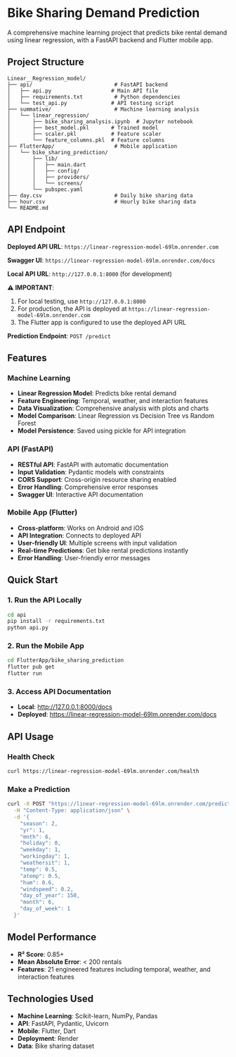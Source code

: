 # Bike Sharing Demand Prediction

A comprehensive machine learning project that predicts bike rental demand using linear regression, with a FastAPI backend and Flutter mobile app.

## Project Structure

```
Linear__Regression_model/
├── api/                          # FastAPI backend
│   ├── api.py                   # Main API file
│   ├── requirements.txt          # Python dependencies
│   └── test_api.py              # API testing script
├── summative/                    # Machine learning analysis
│   └── linear_regression/
│       ├── bike_sharing_analysis.ipynb  # Jupyter notebook
│       ├── best_model.pkl       # Trained model
│       ├── scaler.pkl           # Feature scaler
│       └── feature_columns.pkl  # Feature columns
├── FlutterApp/                   # Mobile application
│   └── bike_sharing_prediction/
│       ├── lib/
│       │   ├── main.dart
│       │   ├── config/
│       │   ├── providers/
│       │   └── screens/
│       └── pubspec.yaml
├── day.csv                       # Daily bike sharing data
├── hour.csv                      # Hourly bike sharing data
└── README.md
```

## API Endpoint

**Deployed API URL**: `https://linear-regression-model-69lm.onrender.com`

**Swagger UI**: `https://linear-regression-model-69lm.onrender.com/docs`

**Local API URL**: `http://127.0.0.1:8000` (for development)

**⚠️ IMPORTANT**:
1. For local testing, use `http://127.0.0.1:8000`
2. For production, the API is deployed at `https://linear-regression-model-69lm.onrender.com`
3. The Flutter app is configured to use the deployed API URL

**Prediction Endpoint**: `POST /predict`

## Features

### Machine Learning
- **Linear Regression Model**: Predicts bike rental demand
- **Feature Engineering**: Temporal, weather, and interaction features
- **Data Visualization**: Comprehensive analysis with plots and charts
- **Model Comparison**: Linear Regression vs Decision Tree vs Random Forest
- **Model Persistence**: Saved using pickle for API integration

### API (FastAPI)
- **RESTful API**: FastAPI with automatic documentation
- **Input Validation**: Pydantic models with constraints
- **CORS Support**: Cross-origin resource sharing enabled
- **Error Handling**: Comprehensive error responses
- **Swagger UI**: Interactive API documentation

### Mobile App (Flutter)
- **Cross-platform**: Works on Android and iOS
- **API Integration**: Connects to deployed API
- **User-friendly UI**: Multiple screens with input validation
- **Real-time Predictions**: Get bike rental predictions instantly
- **Error Handling**: User-friendly error messages

## Quick Start

### 1. Run the API Locally
```bash
cd api
pip install -r requirements.txt
python api.py
```

### 2. Run the Mobile App
```bash
cd FlutterApp/bike_sharing_prediction
flutter pub get
flutter run
```

### 3. Access API Documentation
- **Local**: http://127.0.0.1:8000/docs
- **Deployed**: https://linear-regression-model-69lm.onrender.com/docs

## API Usage

### Health Check
```bash
curl https://linear-regression-model-69lm.onrender.com/health
```

### Make a Prediction
```bash
curl -X POST "https://linear-regression-model-69lm.onrender.com/predict" \
  -H "Content-Type: application/json" \
  -d '{
    "season": 2,
    "yr": 1,
    "mnth": 6,
    "holiday": 0,
    "weekday": 1,
    "workingday": 1,
    "weathersit": 1,
    "temp": 0.5,
    "atemp": 0.5,
    "hum": 0.6,
    "windspeed": 0.2,
    "day_of_year": 150,
    "month": 6,
    "day_of_week": 1
  }'
```

## Model Performance

- **R² Score**: 0.85+
- **Mean Absolute Error**: < 200 rentals
- **Features**: 21 engineered features including temporal, weather, and interaction features

## Technologies Used

- **Machine Learning**: Scikit-learn, NumPy, Pandas
- **API**: FastAPI, Pydantic, Uvicorn
- **Mobile**: Flutter, Dart
- **Deployment**: Render
- **Data**: Bike sharing dataset

